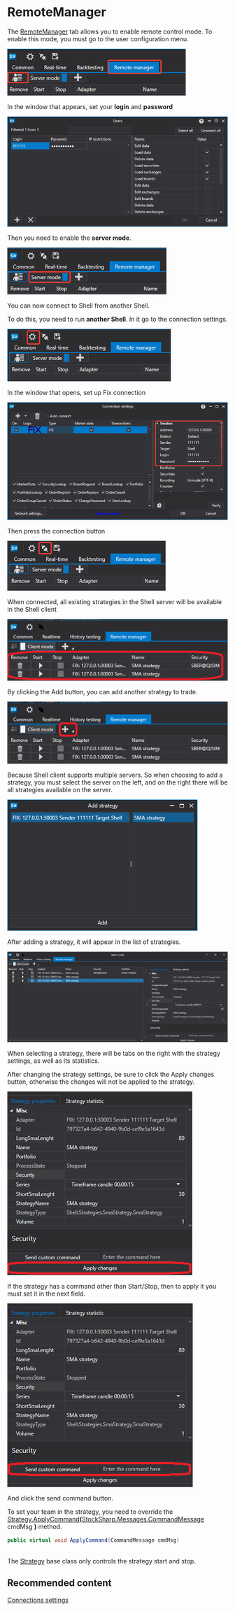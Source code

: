 # RemoteManager

The [RemoteManager]() tab allows you to enable remote control mode. To enable this mode, you must go to the user configuration menu.

![Shell RemoteManager 00](../../../images/shell_remotemanager_00.png)

In the window that appears, set your **login** and **password**

![Shell RemoteManager 01](../../../images/shell_remotemanager_01.png)

Then you need to enable the **server mode**. 

![Shell RemoteManager 02](../../../images/shell_remotemanager_02.png)

You can now connect to Shell from another Shell.

To do this, you need to run **another Shell**. In it go to the connection settings.

![Shell RemoteManager 03](../../../images/shell_remotemanager_03.png)

In the window that opens, set up Fix connection

![Shell RemoteManager 04](../../../images/shell_remotemanager_04.png)

Then press the connection button

![Shell RemoteManager 05](../../../images/shell_remotemanager_05.png)

When connected, all existing strategies in the Shell server will be available in the Shell client

![Shell RemoteManager 06](../../../images/shell_remotemanager_06.png)

By clicking the Add button, you can add another strategy to trade.

![Shell RemoteManager 07](../../../images/shell_remotemanager_07.png)

Because Shell client supports multiple servers. So when choosing to add a strategy, you must select the server on the left, and on the right there will be all strategies available on the server.

![Shell RemoteManager 08](../../../images/shell_remotemanager_08.png)

After adding a strategy, it will appear in the list of strategies.

![Shell RemoteManager 09](../../../images/shell_remotemanager_09.png)

When selecting a strategy, there will be tabs on the right with the strategy settings, as well as its statistics.

After changing the strategy settings, be sure to click the Apply changes button, otherwise the changes will not be applied to the strategy.

![Shell RemoteManager 10](../../../images/shell_remotemanager_10.png)

If the strategy has a command other than Start\/Stop, then to apply it you must set it in the next field.

![Shell RemoteManager 11](../../../images/shell_remotemanager_11.png)

And click the send command button.

To set your team in the strategy, you need to override the [Strategy.ApplyCommand](xref:StockSharp.Algo.Strategies.Strategy.ApplyCommand(StockSharp.Messages.CommandMessage))**(**[StockSharp.Messages.CommandMessage](xref:StockSharp.Messages.CommandMessage) cmdMsg **)** method.

```cs
public virtual void ApplyCommand(CommandMessage cmdMsg)
		
```

The [Strategy](xref:StockSharp.Algo.Strategies.Strategy) base class only controls the strategy start and stop.

## Recommended content

[Connections settings](../connections_settings.md)
